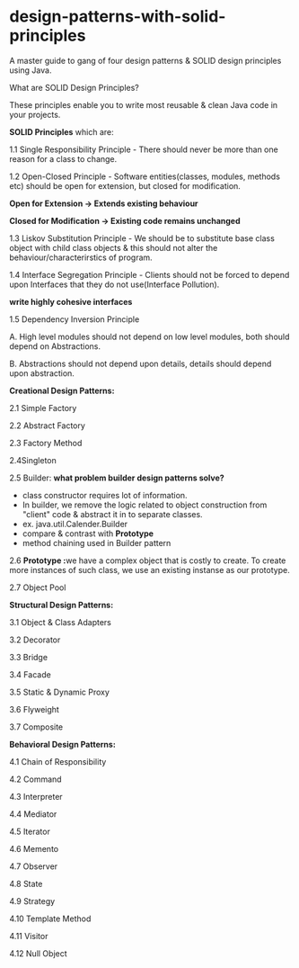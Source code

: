 # design-patterns-with-solid-principles
A master guide to gang of four design patterns &amp; SOLID design principles using Java.
<p>
What are SOLID Design Principles?

These principles enable you to write most reusable & clean Java code in your projects.

<b>SOLID Principles</b> which are:

1.1 Single Responsibility Principle - There should never be more than one reason for a class to change.

1.2 Open-Closed Principle - Software entities(classes, modules, methods etc) should be open for extension, but closed for modification.

<b>Open for Extension -> Extends existing behaviour

Closed for Modification -> Existing code remains unchanged</b>

1.3 Liskov Substitution Principle - We should be to substitute base class object with child class objects & this should not alter the behaviour/characterirstics of program. 

1.4 Interface Segregation Principle - Clients should not be forced to depend upon Interfaces that they do not use(Interface Pollution).

<b>write highly cohesive interfaces</b>

1.5 Dependency Inversion Principle

<p>A. High level modules should not depend on low level modules, both should depend on Abstractions.</p>
<p>B. Abstractions should not depend upon details, details should depend upon abstraction.</p>
</p>
<b>Creational Design Patterns:</b> 

2.1 Simple Factory

2.2 Abstract Factory

2.3 Factory Method

2.4Singleton

2.5 Builder: <b>what problem builder design patterns solve?</b>

* class constructor requires lot of information.
* In builder, we remove the logic related to object construction from "client" code & abstract it in to separate classes.
* ex. java.util.Calender.Builder
* compare & contrast with <b>Prototype</b>
* method chaining used in Builder pattern

2.6 <b>Prototype :</b>we have a complex object that is costly to create. To create more instances of such class, we use an existing instanse as our prototype. 

2.7 Object Pool

<b>Structural Design Patterns:</b> 

3.1 Object & Class Adapters

3.2 Decorator

3.3 Bridge

3.4 Facade

3.5 Static & Dynamic Proxy

3.6 Flyweight

3.7 Composite  

<b>Behavioral Design Patterns:</b>

4.1 Chain of Responsibility

4.2 Command

4.3 Interpreter

4.4 Mediator

4.5 Iterator

4.6 Memento

4.7 Observer

4.8 State

4.9 Strategy

4.10 Template Method

4.11 Visitor

4.12 Null Object

